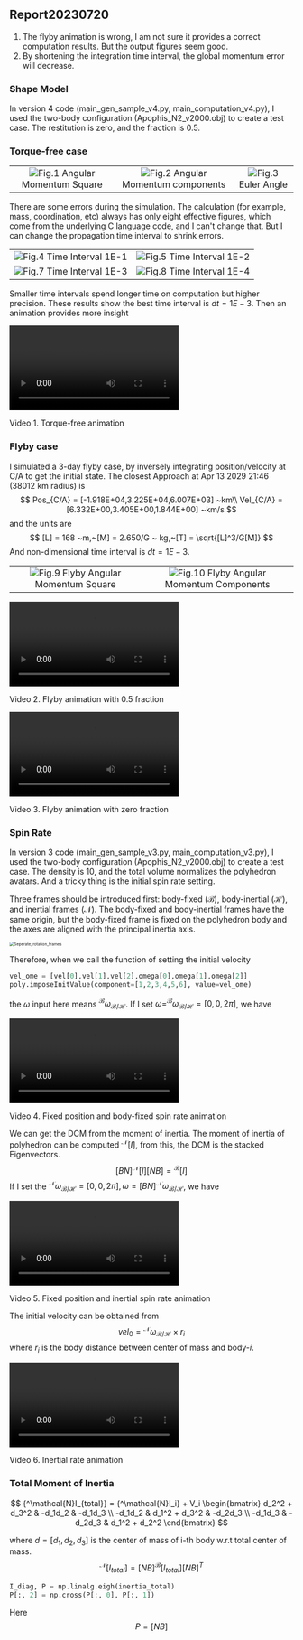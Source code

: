 ## Report20230720

1. The flyby animation is wrong, I am not sure it provides a correct computation results. But the output figures seem good.
2. By shortening the integration time interval, the global momentum error will decrease.



### Shape Model

In version 4 code (main_gen_sample_v4.py, main_computation_v4.py), I used the two-body configuration (Apophis_N2_v2000.obj) to create a test case. The restitution is zero, and the fraction is $0.5$.

### Torque-free case

<table>
    <tr>
        <td ><center><img src="./Report20230720_pic/notorque_momentumS.png" >Fig.1 Angular Momentum Square </center></td>
        <td ><center><img src="./Report20230720_pic/notorque_momentum.png" >Fig.2 Angular Momentum components </center></td>
      <td ><center><img src="./Report20230720_pic/notorque_EA.png" >Fig.3 Euler Angle </center></td>
    </tr>
</table> 

There are some errors during the simulation. The calculation (for example, mass, coordination, etc) always has only eight effective figures, which come from the underlying C language code, and I can't change that. But I can change the propagation time interval to shrink errors.

<table>
    <tr>
        <td ><center><img src="./Report20230718_pic/Momentum_1E-1.png" >Fig.4 Time Interval 1E-1 </center></td>
        <td ><center><img src="./Report20230718_pic/Momentum_1E-2.png" >Fig.5 Time Interval 1E-2 </center></td>
    </tr>
   <tr>
        <td ><center><img src="./Report20230718_pic/Momentum_1E-3.png" >Fig.7 Time Interval 1E-3 </center></td>
        <td ><center><img src="./Report20230718_pic/Momentum_1E-4.png" >Fig.8 Time Interval 1E-4 </center></td>
    </tr>
</table> 

Smaller time intervals spend longer time on computation but higher precision. These results show the best time interval is $dt = 1E-3$. Then an animation provides more insight

<video src="Report20230720_pic/notorque_case.avi"> </video><p>Video 1. Torque-free animation</p> 

### Flyby case

I simulated a 3-day flyby case, by inversely integrating position/velocity at C/A to get the initial state. The closest Approach at Apr 13 2029 21:46 (38012 km radius) is
$$
Pos_{C/A} = [-1.918E+04,3.225E+04,6.007E+03] ~km\\
Vel_{C/A} = [6.332E+00,3.405E+00,1.844E+00] ~km/s
$$
and the units are
$$
[L] =  168 ~m,~[M] = 2.650/G ~ kg,~[T] = \sqrt{[L]^3/G[M]}
$$
And non-dimensional time interval is $dt = 1E-3$.

<table>
    <tr>
        <td ><center><img src="./Report20230720_pic/flyby_momentumS.png" >Fig.9 Flyby Angular Momentum Square </center></td>
        <td ><center><img src="./Report20230720_pic/flyby_momentum.png" >Fig.10 Flyby Angular Momentum Components </center></td>
    </tr>
</table> 

<video src="Report20230720_pic/flyby_case_frac5.avi"></video><p>Video 2. Flyby animation with 0.5 fraction</p> 

<video src="Report20230720_pic/flyby_case.avi"></video><p>Video 3. Flyby animation with zero fraction</p> 

### Spin Rate

In version 3 code (main_gen_sample_v3.py, main_computation_v3.py), I used the two-body configuration (Apophis_N2_v2000.obj) to create a test case. The density is 10, and the total volume normalizes the polyhedron avatars. And a tricky thing is the initial spin rate setting. 

Three frames should be introduced first: body-fixed ($\mathcal{B}$), body-inertial ($\mathcal{H}$), and inertial frames ($\mathcal{N}$). The body-fixed and body-inertial frames have the same origin, but the body-fixed frame is fixed on the polyhedron body and the axes are aligned with the principal inertia axis. 

<img src="Report20230716_pic/Seperate_rotation_frames.jpeg" alt="Seperate_rotation_frames" style="zoom:50%;" />

Therefore, when we call the function of setting the initial velocity

```python
vel_ome = [vel[0],vel[1],vel[2],omega[0],omega[1],omega[2]]
poly.imposeInitValue(component=[1,2,3,4,5,6], value=vel_ome)
```

the $\omega$ input here means $^\mathcal{B}\omega_{\mathcal{B}/\mathcal{H}}$. If I set $\omega = ^\mathcal{B}\omega_{\mathcal{B}/\mathcal{H}}= [0,0,2\pi]$, we have 

<video src="Report20230716_pic/Seperate_rotation_Bframe.avi"></video><p>Video 4. Fixed position and body-fixed spin rate animation</p> 

We can get the DCM from the moment of inertia. The moment of inertia of polyhedron can be computed $^\mathcal{N}[I]$, from this, the DCM is the stacked Eigenvectors.
$$
[BN]{^\mathcal{N}[I]}[NB] = {^\mathcal{B}[I]}
$$
If I set the $^\mathcal{N}\omega_{\mathcal{B}/\mathcal{H}} = [0,0,2\pi], \omega = [BN]{^\mathcal{N}\omega_{\mathcal{B}/\mathcal{H}}}$, we have 

<video src="Report20230716_pic/Seperate_rotation_Nframe.avi"></video><p>Video 5. Fixed position and inertial spin rate animation</p> 

The initial velocity can be obtained from 
$$
vel_0 ={^\mathcal{N}\omega_{\mathcal{B}/\mathcal{H}}} \times {r_i}
$$
where $r_i$ is the body distance between center of mass and body-$i$. 

<video src="Report20230716_pic/Seperate_rotation_velocity.avi"></video><p>Video 6. Inertial rate animation</p> 

### Total Moment of Inertia

$$
{^\mathcal{N}I_{total}} = {^\mathcal{N}I_i} + V_i
\begin{bmatrix}
d_2^2 + d_3^2 & -d_1d_2 & -d_1d_3 \\
-d_1d_2 & d_1^2 + d_3^2 & -d_2d_3 \\
-d_1d_3 & -d_2d_3 & d_1^2 + d_2^2
\end{bmatrix}
$$

where $d = [d_1, d_2, d_3]$ is the center of mass of i-th body w.r.t total center of mass.
$$
{^\mathcal{N}[I_{total}]} = [NB]{^\mathcal{B}[I_{total}]}[NB]^T
$$

```python
I_diag, P = np.linalg.eigh(inertia_total)
P[:, 2] = np.cross(P[:, 0], P[:, 1])
```

Here
$$
P = [NB]
$$